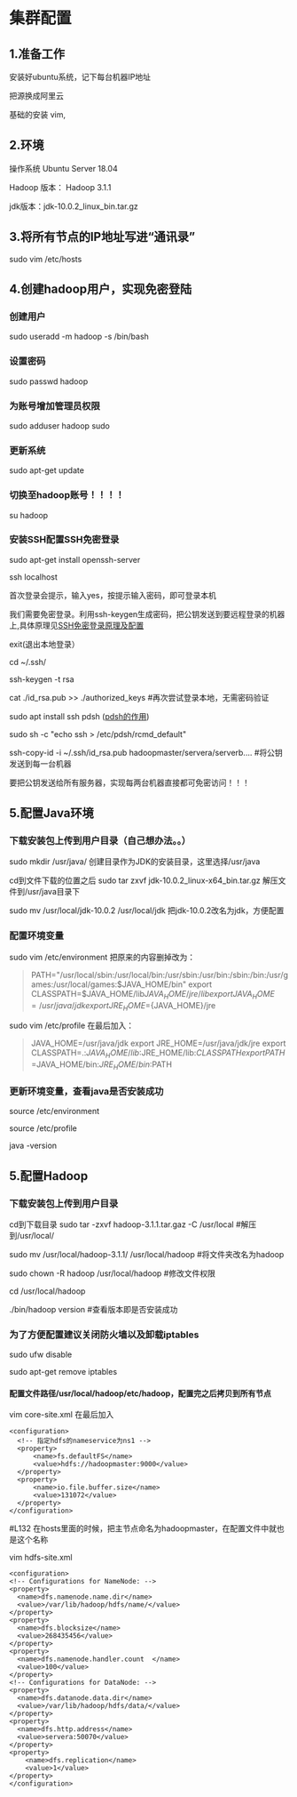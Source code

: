 # 集群配置
## 1.准备工作
安装好ubuntu系统，记下每台机器IP地址

把源换成阿里云

基础的安装 vim,

## 2.环境
操作系统 Ubuntu Server 18.04

Hadoop 版本： Hadoop 3.1.1

jdk版本：jdk-10.0.2_linux_bin.tar.gz

## 3.将所有节点的IP地址写进“通讯录”
sudo vim /etc/hosts

## 4.创建hadoop用户，实现免密登陆

### 创建用户
sudo useradd -m hadoop -s /bin/bash

### 设置密码
sudo passwd hadoop

### 为账号增加管理员权限
sudo adduser hadoop sudo


### 更新系统
sudo apt-get update

### 切换至hadoop账号！！！！
su hadoop

### 安装SSH配置SSH免密登录
sudo apt-get install openssh-server

ssh localhost

首次登录会提示，输入yes，按提示输入密码，即可登录本机

我们需要免密登录。利用ssh-keygen生成密码，把公钥发送到要远程登录的机器上,具体原理见[SSH免密登录原理及配置](https://my.oschina.net/binxin/blog/651565)

exit(退出本地登录）

cd ~/.ssh/

ssh-keygen -t rsa

cat ./id_rsa.pub >> ./authorized_keys #再次尝试登录本地，无需密码验证

sudo apt install ssh pdsh ([pdsh的作用](http://blog.51cto.com/ixdba/1550184))

sudo sh -c "echo ssh > /etc/pdsh/rcmd_default"

ssh-copy-id -i ~/.ssh/id_rsa.pub  hadoopmaster/servera/serverb.... #将公钥发送到每一台机器

要把公钥发送给所有服务器，实现每两台机器直接都可免密访问！！！

## 5.配置Java环境
### 下载安装包上传到用户目录（自己想办法。。）

sudo mkdir /usr/java/ 创建目录作为JDK的安装目录，这里选择/usr/java

cd到文件下载的位置之后
sudo tar zxvf jdk-10.0.2_linux-x64_bin.tar.gz   解压文件到/usr/java目录下

sudo mv /usr/local/jdk-10.0.2 /usr/local/jdk  把jdk-10.0.2改名为jdk，方便配置

### 配置环境变量
sudo vim /etc/environment 把原来的内容删掉改为：


>PATH="/usr/local/sbin:/usr/local/bin:/usr/sbin:/usr/bin:/sbin:/bin:/usr/games:/usr/local/games:$JAVA_HOME/bin" 
export CLASSPATH=$JAVA_HOME/lib$JAVA_HOME/jre/lib 
export JAVA_HOME=/usr/java/jdk 
export JRE_HOME=${JAVA_HOME}/jre

sudo vim /etc/profile 在最后加入：

>JAVA_HOME=/usr/java/jdk
export JRE_HOME=/usr/java/jdk/jre
export CLASSPATH=.:$JAVA_HOME/lib:$JRE_HOME/lib:$CLASSPATH
export PATH=$JAVA_HOME/bin:$JRE_HOME/bin:$PATH

### 更新环境变量，查看java是否安装成功
source /etc/environment

source /etc/profile

java -version

## 5.配置Hadoop
### 下载安装包上传到用户目录

cd到下载目录 sudo tar -zxvf hadoop-3.1.1.tar.gaz -C /usr/local #解压到/usr/local/

sudo mv /usr/local/hadoop-3.1.1/ /usr/local/hadoop #将文件夹改名为hadoop

sudo chown -R hadoop /usr/local/hadoop #修改文件权限

cd /usr/local/hadoop

./bin/hadoop version #查看版本即是否安装成功

### 为了方便配置建议关闭防火墙以及卸载iptables

sudo ufw disable

sudo apt-get remove iptables

#### 配置文件路径/usr/local/hadoop/etc/hadoop，配置完之后拷贝到所有节点

vim core-site.xml 在最后加入

```
<configuration>
  <!-- 指定hdfs的nameservice为ns1 -->
  <property>
      <name>fs.defaultFS</name>
      <value>hdfs://hadoopmaster:9000</value>
  </property>
  <property>
      <name>io.file.buffer.size</name>
      <value>131072</value>
  </property>
</configuration>
```

#L132 在hosts里面的时候，把主节点命名为hadoopmaster，在配置文件中就也是这个名称

vim hdfs-site.xml

```
<configuration>
<!-- Configurations for NameNode: -->
<property>
  <name>dfs.namenode.name.dir</name>
  <value>/var/lib/hadoop/hdfs/name/</value>
</property>
<property>
  <name>dfs.blocksize</name>
  <value>268435456</value>
</property>
<property>
  <name>dfs.namenode.handler.count  </name>
  <value>100</value>
</property>
<!-- Configurations for DataNode: -->
<property>
  <name>dfs.datanode.data.dir</name>
  <value>/var/lib/hadoop/hdfs/data/</value>
</property>
<property>
  <name>dfs.http.address</name>
  <value>servera:50070</value>
</property>
<property>
    <name>dfs.replication</name>
    <value>1</value>
</property>
</configuration>
```







